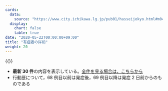 ```yaml
---
cards:
  data:
    source: "https://www.city.ichikawa.lg.jp/pub01/hasseijokyo.html#m04"
  display:
    chart: false
    table: true
date: "2020-05-22T00:00:00+09:00"
title: "有症者の詳細"
weight: 20
---
```


{{<table src="details_of_patients" len="30">}}

- **最新 30 件**の内容を表示している。[全件を見る場合は，こちらから](./cards/details-of-patients-with-symptoms)
- 行動歴について，68 例目以前は発症後，69 例目以降は発症 2 日前からのものである
